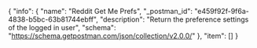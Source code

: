 {
  "info": {
    "name": "Reddit Get Me Prefs",
    "_postman_id": "e459f92f-9f6a-4838-b5bc-63b81744ebff",
    "description": "Return the preference settings of the logged in user",
    "schema": "https://schema.getpostman.com/json/collection/v2.0.0/"
  },
  "item": []
}